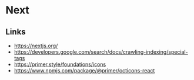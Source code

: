 # Next

## Links

- https://nextjs.org/
- https://developers.google.com/search/docs/crawling-indexing/special-tags
- https://primer.style/foundations/icons
- https://www.npmjs.com/package/@primer/octicons-react